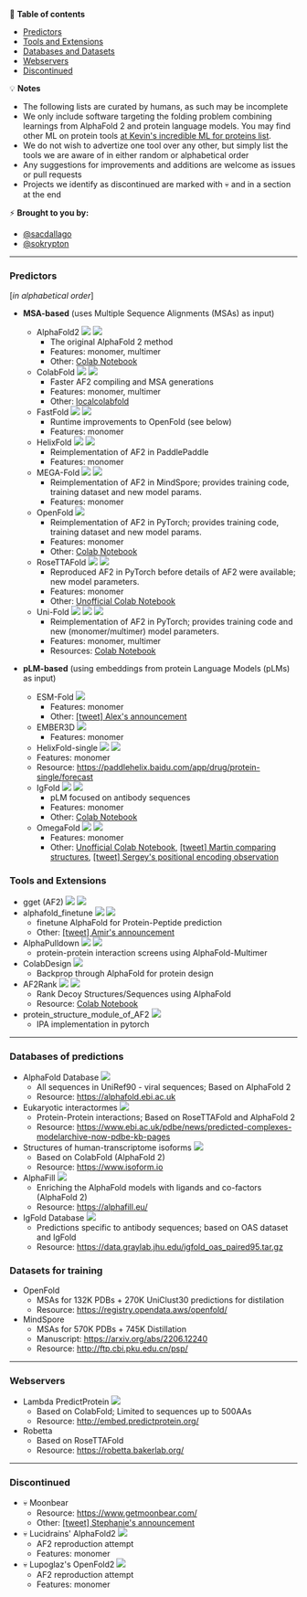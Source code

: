 📖 **Table of contents**
* [Predictors](#Predictors)
* [Tools and Extensions](#Tools)
* [Databases and Datasets](#Databases)
* [Webservers](#Webservers)
* [Discontinued](#Discontinued)


💡 **Notes**
- The following lists are curated by humans, as such may be incomplete
- We only include software targeting the folding problem combining learnings from AlphaFold 2 and protein language models. You may find other ML on protein tools [at Kevin's incredible ML for proteins list](https://github.com/yangkky/Machine-learning-for-proteins).
- We do not wish to advertize one tool over any other, but simply list the tools we are aware of in either random or alphabetical order
- Any suggestions for improvements and additions are welcome as issues or pull requests
- Projects we identify as discontinued are marked with 💀 and in a section at the end

⚡️ **Brought to you by:** 
- [@sacdallago](https://twitter.com/sacdallago)
- [@sokrypton](https://twitter.com/sokrypton)

----

<a name="Predictors"></a>
### Predictors
[_in alphabetical order_]
- **MSA-based** (uses Multiple Sequence Alignments (MSAs) as input)
  - AlphaFold2 
  [![](https://img.shields.io/badge/repo-JAX-blue)](https://github.com/deepmind/alphafold)
  [![](https://img.shields.io/badge/DOI-10.1038%2Fs41586--021--03819--2-lightgrey)](https://www.nature.com/articles/s41586-021-03819-2)
    - The original AlphaFold 2 method
    - Features: monomer, multimer
    - Other: [Colab Notebook](https://colab.research.google.com/github/deepmind/alphafold/blob/main/notebooks/AlphaFold.ipynb)
  - ColabFold
  [![](https://img.shields.io/badge/repo-JAX-blue)](https://github.com/sokrypton/ColabFold)
  [![](https://img.shields.io/badge/DOI-10.1038%2Fs41592--022--01488--1-lightgrey)](https://www.nature.com/articles/s41592-022-01488-1)
    - Faster AF2 compiling and MSA generations
    - Features: monomer, multimer 
    - Other: [localcolabfold](https://github.com/YoshitakaMo/localcolabfold)
  - FastFold
  [![](https://img.shields.io/badge/repo-PyTorch-yellowgreen)](https://github.com/hpcaitech/FastFold)
  [![](https://img.shields.io/badge/arxiv-2203.00854-lightgrey)](https://arxiv.org/abs/2203.00854)
    - Runtime improvements to OpenFold (see below)
    - Features: monomer
  - HelixFold 
  [![](https://img.shields.io/badge/repo-PaddlePaddle-pink)](https://github.com/PaddlePaddle/PaddleHelix/tree/dev/apps/protein_folding/helixfold)
  [![](https://img.shields.io/badge/arxiv-2207.05477-lightgrey)](https://arxiv.org/abs/2207.05477)
    - Reimplementation of AF2 in PaddlePaddle
    - Features: monomer 
  - MEGA-Fold 
  [![](https://img.shields.io/badge/repo-mindspore-green)](https://gitee.com/mindspore/mindscience/tree/master/MindSPONGE/applications/MEGAProtein)
  [![](https://img.shields.io/badge/arxiv-2206.12240-lightgrey)](https://arxiv.org/abs/2206.12240)
    - Reimplementation of AF2 in MindSpore; provides training code, training dataset and new model params.
    - Features: monomer
  - OpenFold
  [![](https://img.shields.io/badge/repo-PyTorch-yellowgreen)](https://github.com/aqlaboratory/openfold)
    - Reimplementation of AF2 in PyTorch; provides training code, training dataset and new model params.
    - Features: monomer 
    - Other: [Colab Notebook](https://colab.research.google.com/github/aqlaboratory/openfold/blob/main/notebooks/OpenFold.ipynb)
  - RoseTTAFold
  [![](https://img.shields.io/badge/repo-PyTorch-yellowgreen)](https://github.com/RosettaCommons/RoseTTAFold)
  [![](https://img.shields.io/badge/DOI-10.1126%2Fscience.abj8754-lightgrey)](https://www.science.org/doi/10.1126/science.abj8754)
    - Reproduced AF2 in PyTorch before details of AF2 were available; new model parameters.
    - Features: monomer
    - Other: [Unofficial Colab Notebook](https://colab.research.google.com/github/sokrypton/ColabFold/blob/main/RoseTTAFold.ipynb)
  - Uni-Fold
  [![](https://img.shields.io/badge/repo-PyTorch-yellowgreen)](https://github.com/dptech-corp/Uni-Fold)
  [![](https://img.shields.io/badge/repo-JAX-blue)](https://github.com/dptech-corp/Uni-Fold-jax)
  [![](https://img.shields.io/badge/DOI-10.1101%2F2022.08.04.502811-lightgrey)](https://doi.org/10.1101/2022.08.04.502811)
    - Reimplementation of AF2 in PyTorch; provides training code and new (monomer/multimer) model parameters.
    - Features: monomer, multimer
    - Resources: [Colab Notebook](https://colab.research.google.com/github/dptech-corp/Uni-Fold/blob/main/notebooks/unifold.ipynb)

- **pLM-based** (using embeddings from protein Language Models (pLMs) as input)
  - ESM-Fold
  [![](https://img.shields.io/badge/DOI-10.1101%2F2022.07.20.500902-lightgrey)](https://doi.org/10.1101/2022.07.20.500902)
    - Features: monomer 
    - Other: [[tweet] Alex's announcement](https://twitter.com/alexrives/status/1550148755206414341)
  - EMBER3D
  [![](https://img.shields.io/badge/repo-PyTorch-yellowgreen)](ttps://github.com/kWeissenow/EMBER3D)
    - Features: monomer 
  - HelixFold-single
    [![](https://img.shields.io/badge/repo-PaddlePaddle-pink)](https://github.com/PaddlePaddle/PaddleHelix/tree/dev/apps/protein_folding/helixfold-single)
    [![](https://img.shields.io/badge/arxiv-2207.13921-lightgrey)](https://arxiv.org/abs/2207.13921)
   - Features: monomer 
   - Resource: https://paddlehelix.baidu.com/app/drug/protein-single/forecast
  - IgFold
  [![](https://img.shields.io/badge/repo-PyTorch-yellowgreen)](https://github.com/Graylab/IgFold)
  [![](https://img.shields.io/badge/DOI-10.1101%2F2022.04.20.488972-lightgrey)](https://doi.org/10.1101/2022.04.20.488972)
    - pLM focused on antibody sequences
    - Features: monomer 
    - Other: [Colab Notebook](https://colab.research.google.com/github/Graylab/IgFold/blob/main/IgFold.ipynb)
  - OmegaFold
  [![](https://img.shields.io/badge/repo-PyTorch-yellowgreen)](https://github.com/HeliXonProtein/OmegaFold)
 [![](https://img.shields.io/badge/DOI-10.1101%2F2022.07.21.500999-lightgrey)](https://doi.org/10.1101/2022.07.21.500999)
    - Features: monomer
    - Other:
    [Unofficial Colab Notebook](https://colab.research.google.com/github/sokrypton/ColabFold/blob/main/beta/omegafold.ipynb),
    [[tweet] Martin comparing structures](https://twitter.com/thesteinegger/status/1554881669718573062),
    [[tweet] Sergey's positional encoding observation](https://twitter.com/sokrypton/status/1555536325176168448)

<a name="Tools"></a>
### Tools and Extensions
  - gget (AF2)
  [![](https://img.shields.io/badge/-repo-gray)](https://github.com/pachterlab/gget#gget-alphafold- )
  [![](https://img.shields.io/badge/DOI-10.1101%2F2022.05.17.492392-lightgrey)](https://doi.org/10.1101/2022.05.17.492392)
  - alphafold_finetune
  [![](https://img.shields.io/badge/-repo-gray)](https://github.com/phbradley/alphafold_finetune)
  [![](https://img.shields.io/badge/DOI-10.1101%2F2022.07.12.499365-lightgrey)](https://doi.org/10.1101/2022.07.12.499365)
    - finetune AlphaFold for Protein-Peptide prediction
    - Other: [[tweet] Amir's announcement](https://twitter.com/AMotmaen/status/1547435940011945984)
  - AlphaPulldown
  [![](https://img.shields.io/badge/-repo-gray)](https://www.embl-hamburg.de/AlphaPulldown/)
  [![](https://img.shields.io/badge/DOI-10.1101%2F2022.08.05.502961-lightgrey)](https://doi.org/10.1101/2022.08.05.502961)
    - protein-protein interaction screens using AlphaFold-Multimer
  - ColabDesign
    [![](https://img.shields.io/badge/-repo-gray)](https://github.com/sokrypton/ColabDesign)
    - Backprop through AlphaFold for protein design
  - AF2Rank
  [![](https://img.shields.io/badge/-repo-gray)](https://github.com/jproney/AF2Rank)
  [![](https://img.shields.io/badge/DOI-10.1101%2F2022.03.11.484043-lightgrey)](https://doi.org/10.1101/2022.03.11.484043)
    - Rank Decoy Structures/Sequences using AlphaFold
    - Resource: [Colab Notebook](https://colab.research.google.com/github/sokrypton/ColabDesign/blob/main/af/examples/AF2Rank.ipynb)
  - protein_structure_module_of_AF2 
  [![](https://img.shields.io/badge/-repo-gray)](https://github.com/pengzhangzhi/protein_structure_module_of_AF2)
    - IPA implementation in pytorch
   
---- 
<a name="Databases"></a>
### Databases of predictions
  - AlphaFold Database
  [![](https://img.shields.io/badge/DOI-10.1093%2Fnar%2Fgkab1061-lightgrey)](https://doi.org/10.1093/nar/gkab1061)
    - All sequences in UniRef90 - viral sequences; Based on AlphaFold 2
    - Resource: https://alphafold.ebi.ac.uk
  - Eukaryotic interactormes
    [![](https://img.shields.io/badge/DOI-10.1126%2Fscience.abm4805-lightgrey)](https://www.science.org/doi/10.1126/science.abm4805)
    - Protein-Protein interactions; Based on RoseTTAFold and AlphaFold 2
    - Resource: https://www.ebi.ac.uk/pdbe/news/predicted-complexes-modelarchive-now-pdbe-kb-pages
  - Structures of human-transcriptome isoforms
    [![](https://img.shields.io/badge/DOI-10.1101%2F2022.06.08.495354-lightgrey)](https://doi.org/10.1101/2022.06.08.495354)
    - Based on ColabFold (AlphaFold 2)
    - Resource: https://www.isoform.io
  - AlphaFill
    [![](https://img.shields.io/badge/DOI-10.1101%2F2021.11.26.470110-lightgrey)](https://doi.org/10.1101/2021.11.26.470110)
    - Enriching the AlphaFold models with ligands and co-factors (AlphaFold 2)
    - Resource: https://alphafill.eu/
  - IgFold Database
   [![](https://img.shields.io/badge/DOI-10.1101%2F2022.04.20.488972-lightgrey)](https://doi.org/10.1101/2022.04.20.488972)
    - Predictions specific to antibody sequences; based on OAS dataset and IgFold
    - Resource: https://data.graylab.jhu.edu/igfold_oas_paired95.tar.gz
    

### Datasets for training
  - OpenFold
    - MSAs for 132K PDBs + 270K UniClust30 predictions for distilation
    - Resource: https://registry.opendata.aws/openfold/
  - MindSpore
    - MSAs for 570K PDBs + 745K Distillation
    - Manuscript: https://arxiv.org/abs/2206.12240
    - Resource: http://ftp.cbi.pku.edu.cn/psp/

----

<a name="Webservers"></a>
### Webservers
  - Lambda PredictProtein
[![](https://img.shields.io/badge/DOI-10.1101%2F2022.08.04.502750-lightgrey)](https://doi.org/10.1101/2022.08.04.502750)
    - Based on ColabFold; Limited to sequences up to 500AAs
    - Resource: http://embed.predictprotein.org/
  - Robetta
    - Based on RoseTTAFold
    - Resource: https://robetta.bakerlab.org/ 

----

<a name="Discontinued"></a>
### Discontinued

  - 💀 Moonbear
    - Resource: https://www.getmoonbear.com/
    - Other: [[tweet] Stephanie's announcement](https://twitter.com/stephanieszhang/status/1427773598199164937)
  - 💀 Lucidrains' AlphaFold2
  [![](https://img.shields.io/badge/repo-PyTorch-yellowgreen)](https://github.com/lucidrains/alphafold2)
    - AF2 reproduction attempt
    - Features: monomer
  - 💀 Lupoglaz's OpenFold2
  [![](https://img.shields.io/badge/repo-PyTorch-yellowgreen)](https://github.com/lupoglaz/OpenFold2)
    - AF2 reproduction attempt
    - Features: monomer
